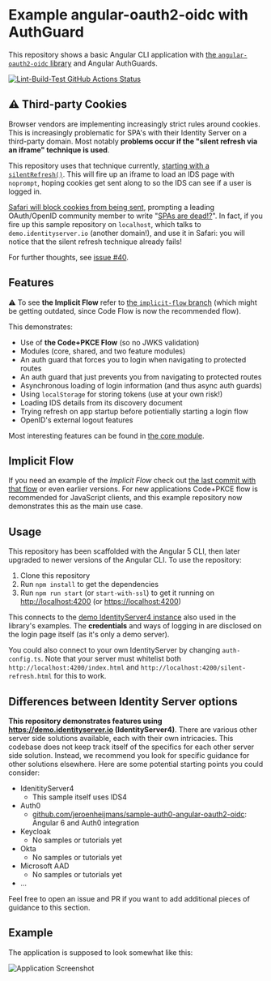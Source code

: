 # Example angular-oauth2-oidc with AuthGuard

This repository shows a basic Angular CLI application with [the `angular-oauth2-oidc` library](https://github.com/manfredsteyer/angular-oauth2-oidc) and Angular AuthGuards.

[![Lint-Build-Test GitHub Actions Status](https://github.com/jeroenheijmans/sample-angular-oauth2-oidc-with-auth-guards/workflows/Lint-Build-Test/badge.svg)](https://github.com/jeroenheijmans/sample-angular-oauth2-oidc-with-auth-guards/actions)

## ⚠ Third-party Cookies

Browser vendors are implementing increasingly strict rules around cookies.
This is increasingly problematic for SPA's with their Identity Server on a third-party domain.
Most notably **problems occur if the "silent refresh via an iframe" technique is used**.

This repository uses that technique currently, [starting with a `silentRefresh()`](https://github.com/jeroenheijmans/sample-angular-oauth2-oidc-with-auth-guards/blob/36316ee1971a8a8160033f55ba7eabe14f7d3add/src/app/core/auth.service.ts#L106-L109).
This will fire up an iframe to load an IDS page with `noprompt`, hoping cookies get sent along to so the IDS can see if a user is logged in.

[Safari will block cookies from being sent](https://webkit.org/blog/10218/full-third-party-cookie-blocking-and-more/), prompting a leading OAuth/OpenID community member to write "[SPAs are dead!?](https://leastprivilege.com/2020/03/31/spas-are-dead/)".
In fact, if you fire up this sample repository on `localhost`, which talks to `demo.identityserver.io` (another domain!), and use it in Safari: you will notice that the silent refresh technique already fails!

For further thoughts, see [issue #40](https://github.com/jeroenheijmans/sample-angular-oauth2-oidc-with-auth-guards/issues/40).

## Features

⚠ To see **the Implicit Flow** refer to [the `implicit-flow` branch](https://github.com/jeroenheijmans/sample-angular-oauth2-oidc-with-auth-guards/tree/implicit-flow) (which might be getting outdated, since Code Flow is now the recommended flow).

This demonstrates:

- Use of **the Code+PKCE Flow** (so no JWKS validation)
- Modules (core, shared, and two feature modules)
- An auth guard that forces you to login when navigating to protected routes
- An auth guard that just prevents you from navigating to protected routes
- Asynchronous loading of login information (and thus async auth guards)
- Using `localStorage` for storing tokens (use at your own risk!)
- Loading IDS details from its discovery document
- Trying refresh on app startup before potientially starting a login flow
- OpenID's external logout features

Most interesting features can be found in [the core module](./src/app/core).

## Implicit Flow

If you need an example of the _Implicit Flow_ check out [the last commit with that flow](https://github.com/jeroenheijmans/sample-angular-oauth2-oidc-with-auth-guards/commit/3c95d8891b4c086d5cd109d05cdd66171ef4b960) or even earlier versions.
For new applications Code+PKCE flow is recommended for JavaScript clients, and this example repository now demonstrates this as the main use case.

## Usage

This repository has been scaffolded with the Angular 5 CLI, then later upgraded to newer versions of the Angular CLI.
To use the repository:

1. Clone this repository
1. Run `npm install` to get the dependencies
1. Run `npm run start` (or `start-with-ssl`) to get it running on [http://localhost:4200](http://localhost:4200) (or [https://localhost:4200](https://localhost:4200))

This connects to the [demo IdentityServer4 instance](https://demo.identityserver.io/) also used in the library's examples.
The **credentials** and ways of logging in are disclosed on the login page itself (as it's only a demo server).

You could also connect to your own IdentityServer by changing `auth-config.ts`.
Note that your server must whitelist both `http://localhost:4200/index.html` and `http://localhost:4200/silent-refresh.html` for this to work.

## Differences between Identity Server options

**This repository demonstrates features using https://demo.identityserver.io (IdentityServer4)**.
There are various other server side solutions available, each with their own intricacies.
This codebase does not keep track itself of the specifics for each other server side solution.
Instead, we recommend you look for specific guidance for other solutions elsewhere.
Here are some potential starting points you could consider:

- IdenitityServer4
  - This sample itself uses IDS4
- Auth0
  - [github.com/jeroenheijmans/sample-auth0-angular-oauth2-oidc](https://github.com/jeroenheijmans/sample-auth0-angular-oauth2-oidc): Angular 6 and Auth0 integration
- Keycloak
  - No samples or tutorials yet
- Okta
  - No samples or tutorials yet
- Microsoft AAD
  - No samples or tutorials yet
- ...

Feel free to open an issue and PR if you want to add additional pieces of guidance to this section.

## Example

The application is supposed to look somewhat like this:

![Application Screenshot](screenshot-001.png)
